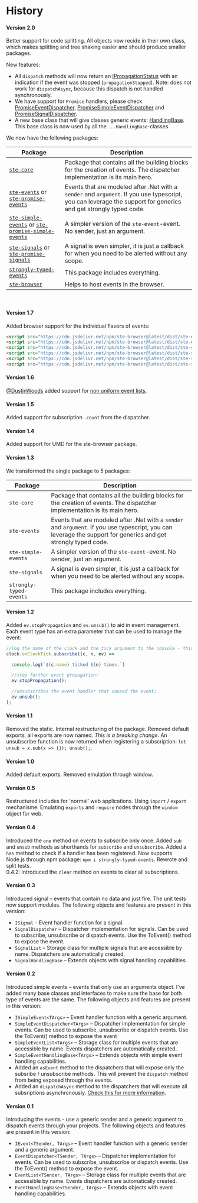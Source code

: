 # History

#### Version 2.0
Better support for code splitting. All objects now recide in their own
class, which makes splitting and tree shaking easier and should produce
smaller packages.

New features:

- All `dispatch` methods will now return an <a href="../packages/ste-core/src/dispatching/IPropagationStatus.ts">IPropagationStatus</a> with an indication if the event was stopped (`propagationStopped`). Note: does not work for `dispatchAsync`, because this dispatch is not handled synchronously.
- We have support for `Promise` handlers, please check <a href="../packages/ste-promise-events/src/PromiseEventDispatcher.ts">PromiseEventDispatcher</a>, <a href="../packages/ste-promise-simple-events/src/PromiseSimpleEventDispatcher.ts">PromiseSimpleEventDispatcher</a> and <a href="../packages/ste-promise-signals/src/PromiseSignalDispatcher.ts">PromiseSignalDispatcher</a>.
- A new base class that will give classes generic events: <a href="../packages/ste-core/src/handling/HandlingBase.ts">HandlingBase</a>. This base class is now used by all the `...HandlingBase`-classes.

We now have the following packages:

|Package|Description|
|-------|-----------|
|<a href="https://www.npmjs.com/package/ste-core">`ste-core`</a>|Package that contains all the building blocks for the creation of events. The dispatcher implementation is its main hero.|
|<a href="https://www.npmjs.com/package/ste-events">`ste-events`</a> or <a href="https://www.npmjs.com/package/ste-promise-events">`ste-promise-events`</a>|Events that are modeled after .Net with a `sender` and `argument`. If you use typescript, you can leverage the support for generics and get strongly typed code.|
|<a href="https://www.npmjs.com/package/ste-simple-events">`ste-simple-events`</a> or <a href="https://www.npmjs.com/package/ste-promise-simple-events">`ste-promise-simple-events`</a>|A simpler version of the `ste-event`-event. No sender, just an argument.|
|<a href="https://www.npmjs.com/package/ste-signals">`ste-signals`</a> or <a href="https://www.npmjs.com/package/ste-promise-signals">`ste-promise-signals`</a>|A signal is even simpler, it is just a callback for when you need to be alerted without any scope.|
|<a href="https://www.npmjs.com/package/strongly-typed-events">`strongly-typed-events`</a>|This package includes everything.|
|<a href="https://www.npmjs.com/package/ste-browser">`ste-browser`</a>|Helps to host events in the browser.|
<br/>



#### Version 1.7
Added browser support for the individual flavors of events:

```html
<script src="https://cdn.jsdelivr.net/npm/ste-browser@latest/dist/ste-events.js"></script>
<script src="https://cdn.jsdelivr.net/npm/ste-browser@latest/dist/ste-events.min.js"></script>
<script src="https://cdn.jsdelivr.net/npm/ste-browser@latest/dist/ste-simple-events.js"></script>
<script src="https://cdn.jsdelivr.net/npm/ste-browser@latest/dist/ste-simple-events.min.js"></script>
<script src="https://cdn.jsdelivr.net/npm/ste-browser@latest/dist/ste-signals.js"></script>
<script src="https://cdn.jsdelivr.net/npm/ste-browser@latest/dist/ste-signals.min.js"></script>
```

#### Version 1.6
<a href="https://github.com/DustinWoods">@DustinWoods</a> added support for <a href="/documentation/HowToAddDynamicNamedEeventsToAClass.md#non-uniform-event-lists">non uniform event lists</a>.

#### Version 1.5
Added support for subscription `.count` from the dispatcher.

#### Version 1.4
Added support for UMD for the ste-browser package.


#### Version 1.3
We transformed the single package to 5 packages:

|Package|Description|
|-------|-----------|
|`ste-core`|Package that contains all the building blocks for the creation of events. The dispatcher implementation is its main hero.|
|`ste-events`|Events that are modeled after .Net with a `sender` and `argument`. If you use typescript, you can leverage the support for generics and get strongly typed code.|
|`ste-simple-events`|A simpler version of the `ste-event`-event. No sender, just an argument.|
|`ste-signals`|A signal is even simpler, it is just a callback for when you need to be alerted without any scope.|
|`strongly-typed-events`|This package includes everything.|

#### Version 1.2
Added `ev.stopPropagation` and `ev.unsub()` to aid in event management. Each event type has an extra parameter that can be used to manage the event:
```typescript
//log the name of the clock and the tick argument to the console - this is an event
clock.onClockTick.subscribe((c, n, ev) =>

  console.log(`${c.name} ticked ${n} times.`)

  //stop further event propagation:
  ev.stopPropagation();

  //unsubscribes the event handler that caused the event:
  ev.unsub();
);
```

#### Version 1.1
Removed the static. Internal restructuring of the package. Removed default exports, all exports are now named. _This is a breaking change_.
An unsubscribe function is now returned when registering a subscription: `let unsub = x.sub(x => {}); unsub();`.

#### Version 1.0
Added default exports. Removed emulation through window. 

#### Version 0.5
Restructured includes for 'normal' web applications. Using `import` / `export` mechanisme. Emulating `exports` and `require` nodes through the `window` object for web.

#### Version 0.4
Introduced the `one` method on events to subscribe only once. Added `sub` and `unsub` methods as shorthands for `subscribe` and `unsubscribe`. Added a `has` method to check if a handler has been registered.
Now supports Node.js through npm package: `npm i strongly-typed-events`. Rewrote and split tests.<br/>
0.4.2: Introduced the `clear` method on events to clear all subscriptions.

#### Version 0.3
Introduced signal &ndash; events that contain no data and just fire. The unit tests now support modules. The following objects and features are present in this version:
- `ISignal` &ndash; Event handler function for a signal.
- `SignalDispatcher` &ndash; Dispatcher implementation for signals. Can be used to subscribe, 
unsubscribe or dispatch events. Use the ToEvent() method to expose the event.
- `SignalList` &ndash; Storage class for multiple signals that are accessible by name. Dispatchers are automatically created.
- `SignalHandlingBase` &ndash; Extends objects with signal handling capabilities.

#### Version 0.2
Introduced simple events &ndash; events that only use an arguments object. I've added many base classes and 
interfaces to make sure the base for both type of events are the same. The following objects and features are present in this version:

- `ISimpleEvent<TArgs>` &ndash; Event handler function with a generic argument.
- `SimpleEventDispatcher<TArgs>` &ndash; Dispatcher implementation for simple events. Can be used to subscribe, 
unsubscribe or dispatch events. Use the ToEvent() method to expose the event
- `SimpleEventList<TArgs>` &ndash; Storage class for multiple events that are accessible by name. Events dispatchers are automatically created.
- `SimpleEventHandlingBase<TArgs>` &ndash; Extends objects with simple event handling capabilities.
- Added an `asEvent` method to the dispatchers that will expose only the subsribe / unsubscribe methods. This will prevent
the `dispatch` method from being exposed through the events.
- Added an `dispatchAsync` method to the dispatchers that will execute all subsriptions asynchronously. 
<a href="documentation/HowToDoAsynchronousEventDispatching.md">Check this for more information</a>.

#### Version 0.1
Introducing the events - use a generic sender and a generic argument to dispatch events through your projects. The following 
objects and features are present in this version:

- `IEvent<TSender, TArgs>` &ndash; Event handler function with a generic sender and a generic argument.
- `EventDispatcher<TSender, TArgs>` &ndash; Dispatcher implementation for events. Can be used to subscribe, 
unsubscribe or dispatch events. Use the ToEvent() method to expose the event.
- `EventList<TSender, TArgs>` &ndash; Storage class for multiple events that are accessible by name. Events dispatchers are automatically created.
- `EventHandlingBase<TSender, TArgs>` &ndash; Extends objects with event handling capabilities.
